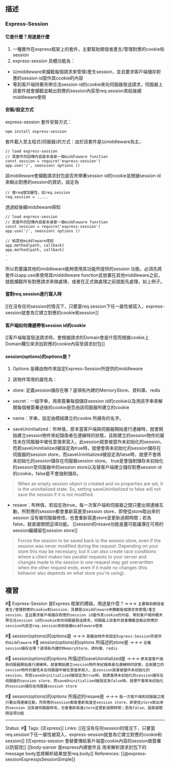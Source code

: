 
## 描述

### Express-Session

#### 它是什麼？用途是什麼
1. 一種實作在express框架上的套件，主要幫助開發者產生/管理對應的cookie和session
2. express-session 具體功能為：
- 以middleware來攔截每個請求來管理/產生session，並且要求客戶端儲存對應的session id當作其cookie的內容
- 等到客戶端持著夾帶合法session id的cookie來向伺服器發送請求，伺服器上該套件就會攔截並輸出對應的session內容至req.session來給後續middleware使用


#### 安裝/設定方式
express-session 套件安裝方式：
```
npm install express-session
```

套件載入至主程式(伺服器)的方式：由於該套件是以middleware為主，
```
// load express-session
// 其套件的回傳內容是本身是一個middleware function
const session = require('express-session')
app.use('/', seession( options ))

```

該middleware會攔截請求封包是否夾帶著session id的cookie並根據session id來輸出對應的session的資訊，設定為
```
// 替req增加屬性，如req.session
req.session = .....
```

透過給後續middleware得知
```
// load express-session
// 其套件的回傳內容是本身是一個middleware function
const session = require('express-session')
app.use('/', seession( options ))

// 給其他middleware得知
app.method(path, callback)
app.method(path, callback)
.
.
```

所以若要讓其他的middleware能夠使用其功能所提供的session 功能，必須先將套件以app.use來使用其midddleware function並放置在其他middleware之前，就能攔截所有對應請求來做處理，或者在正式做處理之前就能先處理，如上例子。

#### 當對req.session進行寫入時
[[在沒有任何session的情況下，只要當req.session下任一屬性被寫入，express-session就會為它建立對應的cookie和session]]

#### 客戶端如何傳遞帶有session id的cookie
[[客戶端每當發送請求時，會根據請求的Domain會是什麼而根據cookie上 Domain欄位來添加對應的cookie內容至請求封包]]


#### session(options)的options是？
1. Options 是藉由物件來設定Express-Session所提供的middleware

2. 該物件常用的屬性為：
- store: 定義session儲存在哪？選項有內建的MemoryStore、資料庫、redis
- secret：一組字串，用來簽署每個儲存session id的cookie以及用該字串來解開每個被簽署過後的cookie是否由該伺服器所建立的cookie

- name：字串，設定由模組建立的cookie 所擁有的名字。

- saveUninitialized：布林值，原本當客戶端與伺服器開始進行連線時，就會開始建立session物件來紀錄兩者在連線時的狀態，且剛建立的session物件的屬性未在伺服器中被任意值來寫入，此session就會被當作未初始化的session，而若saveUninitialized被設定為true時，就便會將未初始化的session儲存在伺服器的session store，而saveUninitialized被設定為false時，就便不會將未初始化的session儲存在伺服器session store。 true是會強制儲存未初始化的session至伺服器中的session store以及替客戶端建立儲存對應session id的cookie，false是不會強制儲存。

> When an empty session object is created and no properties are set, it is the uninitialized state. So, setting saveUninitialized to false will not save the session if it is not modified.

- resave：布林值，若設定為true，每一次客戶端和伺服器之間只要出現連線互動，所對應的session都會重新寫進至session store，即使從store取出來的session 沒有被伺服器修改，也會重新寫進store並更新過期時間；若為false，就直接關閉這項功能。
	[[session的resave功能是盡可能讓潛在可用的session繼續留在session store]]
> Forces the session to be saved back to the session store, even if the session was never modified during the request. Depending on your store this may be necessary, but it can also create race conditions where a client makes two parallel requests to your server and changes made to the session in one request may get overwritten when the other request ends, even if it made no changes (this behavior also depends on what store you're using).



## 複習
#🧠 Express-Session 是Express 框架的模組，用途是什麼？->->-> `主要幫助開發者產生/管理對應的cookie和session，具體是以middleware來攔截每個請求來管理/產生session，並且要求客戶端儲存對應的session id當作其cookie的內容、等到客戶端持著夾帶合法session id的cookie來向伺服器發送請求，伺服器上該套件就會攔截並輸出對應的session內容至req.session來給後續middleware使用`

#🧠  session(options)的options是 ->->-> `是藉由物件來設定Express-Session所提供的middleware`
#🧠 session(options)的options 所描述的store是 ->->-> `定義session儲存在哪？選項有內建的MemoryStore、資料庫、redis`

#🧠 session(options)的options 所描述的saveUninitialized是 ->->-> `原本當客戶端與伺服器開始進行連線時，就會開始建立session物件來紀錄兩者在連線時的狀態，且剛建立的session物件的屬性未在伺服器中被任意值來寫入，此session就會被當作未初始化的session，而若saveUninitialized被設定為true時，就便會將未初始化的session儲存在伺服器的session store，而saveUninitialized被設定為false時，就便不會將未初始化的session儲存在伺服器session store`

#🧠 session(options)的options 所描述的resave是 ->->-> `每一次客戶端和伺服器之間只要出現連線互動，所對應的session都會重新寫進至session store，即使從store取出來的session 沒有被伺服器修改，也會重新寫進store並更新過期時間；若為false，就直接關閉這項功能`

---
Status: #🌱 
Tags:
[[Express]] 
Links:
[[在沒有任何session的情況下，只要當req.session下任一屬性被寫入，express-session就會為它建立對應的cookie和session]]
[[Express-session 會替要傳給客戶端當cookie內容的session做簽署以防竄改]]
[[body-parser 是express內建套件且 用來解析請求封包下的message body並將解析結果放至req.body]]
References:
[[@express-sessionExpressjsSessionSimple]]
